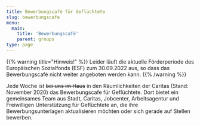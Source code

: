 ```yaml
---
title: Bewerbungscafé für Geflüchtete
slug: bewerbungscafe
menu: 
  main:
    title: 'Bewerbungscafé'
    parent: groups
type: page
---
```


{{% warning title="Hinweis!" %}}
Leider läuft die aktuelle Förderperiode des Europäischen Sozialfonds (ESF) zum 30.09.2022 aus, so dass das Bewerbungscafé nicht weiter angeboten werden kann.
{{% /warning %}}

Jede Woche ist ~~bei uns im Haus~~ in den Räumlichkeiten der Caritas (Stand: November 2020) das Bewerbungscafe für Geflüchtete. Dort bietet ein gemeinsames Team aus Stadt, Caritas, Jobcenter, Arbeitsagentur und Freiwilligen Unterstützung für Geflüchtete an, die ihre Bewerbungsunterlagen aktualisieren möchten oder sich gerade auf Stellen bewerben.
